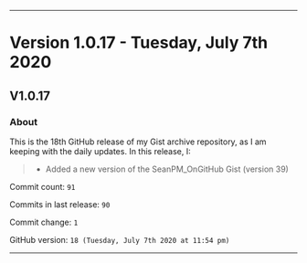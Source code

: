 
***

# Version 1.0.17 - Tuesday, July 7th 2020

## V1.0.17

### About

This is the 18th GitHub release of my Gist archive repository, as I am keeping with the daily updates. In this release, I:

> * Added a new version of the SeanPM_OnGitHub Gist (version 39)

Commit count: `91`

Commits in last release: `90`

Commit change: `1`

GitHub version: `18 (Tuesday, July 7th 2020 at 11:54 pm)`

***
